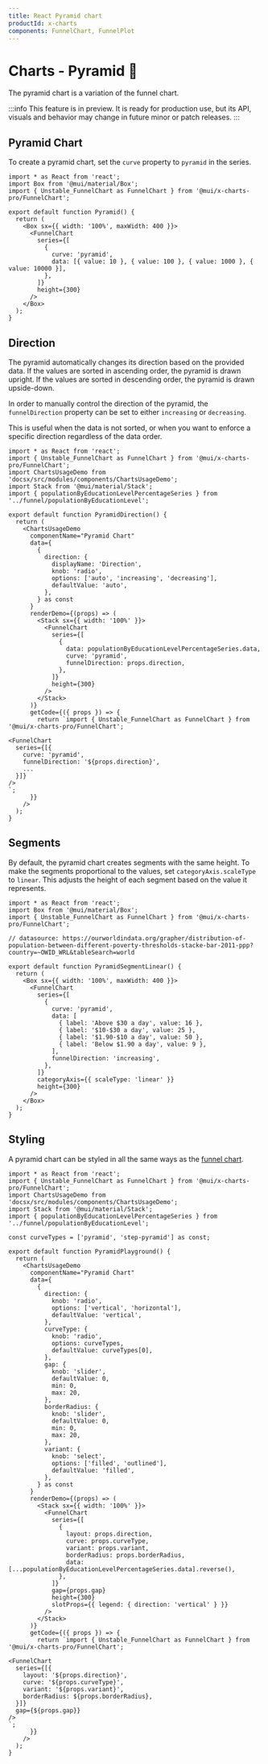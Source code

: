 ```yaml
---
title: React Pyramid chart
productId: x-charts
components: FunnelChart, FunnelPlot
---
```


# Charts - Pyramid [<span class="plan-pro"></span>](/x/introduction/licensing/#pro-plan 'Pro plan')🧪

The pyramid chart is a variation of the funnel chart.

:::info
This feature is in preview. It is ready for production use, but its API, visuals and behavior may change in future minor or patch releases.
:::

## Pyramid Chart

To create a pyramid chart, set the `curve` property to `pyramid` in the series.

```tsx
import * as React from 'react';
import Box from '@mui/material/Box';
import { Unstable_FunnelChart as FunnelChart } from '@mui/x-charts-pro/FunnelChart';

export default function Pyramid() {
  return (
    <Box sx={{ width: '100%', maxWidth: 400 }}>
      <FunnelChart
        series={[
          {
            curve: 'pyramid',
            data: [{ value: 10 }, { value: 100 }, { value: 1000 }, { value: 10000 }],
          },
        ]}
        height={300}
      />
    </Box>
  );
}

```

## Direction

The pyramid automatically changes its direction based on the provided data. If the values are sorted in ascending order, the pyramid is drawn upright.
If the values are sorted in descending order, the pyramid is drawn upside-down.

In order to manually control the direction of the pyramid, the `funnelDirection` property can be set to either `increasing` or `decreasing`.

This is useful when the data is not sorted, or when you want to enforce a specific direction regardless of the data order.

```tsx
import * as React from 'react';
import { Unstable_FunnelChart as FunnelChart } from '@mui/x-charts-pro/FunnelChart';
import ChartsUsageDemo from 'docsx/src/modules/components/ChartsUsageDemo';
import Stack from '@mui/material/Stack';
import { populationByEducationLevelPercentageSeries } from '../funnel/populationByEducationLevel';

export default function PyramidDirection() {
  return (
    <ChartsUsageDemo
      componentName="Pyramid Chart"
      data={
        {
          direction: {
            displayName: 'Direction',
            knob: 'radio',
            options: ['auto', 'increasing', 'decreasing'],
            defaultValue: 'auto',
          },
        } as const
      }
      renderDemo={(props) => (
        <Stack sx={{ width: '100%' }}>
          <FunnelChart
            series={[
              {
                data: populationByEducationLevelPercentageSeries.data,
                curve: 'pyramid',
                funnelDirection: props.direction,
              },
            ]}
            height={300}
          />
        </Stack>
      )}
      getCode={({ props }) => {
        return `import { Unstable_FunnelChart as FunnelChart } from '@mui/x-charts-pro/FunnelChart';

<FunnelChart
  series={[{
    curve: 'pyramid',
    funnelDirection: '${props.direction}',
    ...
  }]}
/>
`;
      }}
    />
  );
}

```

## Segments

By default, the pyramid chart creates segments with the same height. To make the segments proportional to the values, set `categoryAxis.scaleType` to `linear`.
This adjusts the height of each segment based on the value it represents.

```tsx
import * as React from 'react';
import Box from '@mui/material/Box';
import { Unstable_FunnelChart as FunnelChart } from '@mui/x-charts-pro/FunnelChart';

// datasource: https://ourworldindata.org/grapher/distribution-of-population-between-different-poverty-thresholds-stacke-bar-2011-ppp?country=~OWID_WRL&tableSearch=world

export default function PyramidSegmentLinear() {
  return (
    <Box sx={{ width: '100%', maxWidth: 400 }}>
      <FunnelChart
        series={[
          {
            curve: 'pyramid',
            data: [
              { label: 'Above $30 a day', value: 16 },
              { label: '$10-$30 a day', value: 25 },
              { label: '$1.90-$10 a day', value: 50 },
              { label: 'Below $1.90 a day', value: 9 },
            ],
            funnelDirection: 'increasing',
          },
        ]}
        categoryAxis={{ scaleType: 'linear' }}
        height={300}
      />
    </Box>
  );
}

```

## Styling

A pyramid chart can be styled in all the same ways as the [funnel chart](/x/react-charts/funnel/#styling).

```tsx
import * as React from 'react';
import { Unstable_FunnelChart as FunnelChart } from '@mui/x-charts-pro/FunnelChart';
import ChartsUsageDemo from 'docsx/src/modules/components/ChartsUsageDemo';
import Stack from '@mui/material/Stack';
import { populationByEducationLevelPercentageSeries } from '../funnel/populationByEducationLevel';

const curveTypes = ['pyramid', 'step-pyramid'] as const;

export default function PyramidPlayground() {
  return (
    <ChartsUsageDemo
      componentName="Pyramid Chart"
      data={
        {
          direction: {
            knob: 'radio',
            options: ['vertical', 'horizontal'],
            defaultValue: 'vertical',
          },
          curveType: {
            knob: 'radio',
            options: curveTypes,
            defaultValue: curveTypes[0],
          },
          gap: {
            knob: 'slider',
            defaultValue: 0,
            min: 0,
            max: 20,
          },
          borderRadius: {
            knob: 'slider',
            defaultValue: 0,
            min: 0,
            max: 20,
          },
          variant: {
            knob: 'select',
            options: ['filled', 'outlined'],
            defaultValue: 'filled',
          },
        } as const
      }
      renderDemo={(props) => (
        <Stack sx={{ width: '100%' }}>
          <FunnelChart
            series={[
              {
                layout: props.direction,
                curve: props.curveType,
                variant: props.variant,
                borderRadius: props.borderRadius,
                data: [...populationByEducationLevelPercentageSeries.data].reverse(),
              },
            ]}
            gap={props.gap}
            height={300}
            slotProps={{ legend: { direction: 'vertical' } }}
          />
        </Stack>
      )}
      getCode={({ props }) => {
        return `import { Unstable_FunnelChart as FunnelChart } from '@mui/x-charts-pro/FunnelChart';

<FunnelChart
  series={[{ 
    layout: '${props.direction}',
    curve: '${props.curveType}',
    variant: '${props.variant}',
    borderRadius: ${props.borderRadius},
  }]}
  gap={${props.gap}}
/>
`;
      }}
    />
  );
}

```
